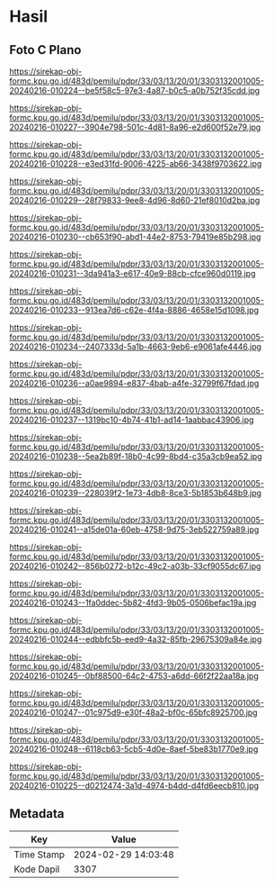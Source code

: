 # Hasil

## Foto C Plano

https://sirekap-obj-formc.kpu.go.id/483d/pemilu/pdpr/33/03/13/20/01/3303132001005-20240216-010224--be5f58c5-97e3-4a87-b0c5-a0b752f35cdd.jpg

https://sirekap-obj-formc.kpu.go.id/483d/pemilu/pdpr/33/03/13/20/01/3303132001005-20240216-010227--3904e798-501c-4d81-8a96-e2d600f52e79.jpg

https://sirekap-obj-formc.kpu.go.id/483d/pemilu/pdpr/33/03/13/20/01/3303132001005-20240216-010228--e3ed31fd-9006-4225-ab66-3438f9703622.jpg

https://sirekap-obj-formc.kpu.go.id/483d/pemilu/pdpr/33/03/13/20/01/3303132001005-20240216-010229--28f79833-9ee8-4d96-8d60-21ef8010d2ba.jpg

https://sirekap-obj-formc.kpu.go.id/483d/pemilu/pdpr/33/03/13/20/01/3303132001005-20240216-010230--cb653f90-abd1-44e2-8753-79419e85b298.jpg

https://sirekap-obj-formc.kpu.go.id/483d/pemilu/pdpr/33/03/13/20/01/3303132001005-20240216-010231--3da941a3-e617-40e9-88cb-cfce960d0119.jpg

https://sirekap-obj-formc.kpu.go.id/483d/pemilu/pdpr/33/03/13/20/01/3303132001005-20240216-010233--913ea7d6-c62e-4f4a-8886-4658e15d1098.jpg

https://sirekap-obj-formc.kpu.go.id/483d/pemilu/pdpr/33/03/13/20/01/3303132001005-20240216-010234--2407333d-5a1b-4663-9eb6-e9061afe4446.jpg

https://sirekap-obj-formc.kpu.go.id/483d/pemilu/pdpr/33/03/13/20/01/3303132001005-20240216-010236--a0ae9894-e837-4bab-a4fe-32799f67fdad.jpg

https://sirekap-obj-formc.kpu.go.id/483d/pemilu/pdpr/33/03/13/20/01/3303132001005-20240216-010237--1319bc10-4b74-41b1-ad14-1aabbac43906.jpg

https://sirekap-obj-formc.kpu.go.id/483d/pemilu/pdpr/33/03/13/20/01/3303132001005-20240216-010238--5ea2b89f-18b0-4c99-8bd4-c35a3cb9ea52.jpg

https://sirekap-obj-formc.kpu.go.id/483d/pemilu/pdpr/33/03/13/20/01/3303132001005-20240216-010239--228039f2-1e73-4db8-8ce3-5b1853b648b9.jpg

https://sirekap-obj-formc.kpu.go.id/483d/pemilu/pdpr/33/03/13/20/01/3303132001005-20240216-010241--a15de01a-60eb-4758-9d75-3eb522759a89.jpg

https://sirekap-obj-formc.kpu.go.id/483d/pemilu/pdpr/33/03/13/20/01/3303132001005-20240216-010242--856b0272-b12c-49c2-a03b-33cf9055dc67.jpg

https://sirekap-obj-formc.kpu.go.id/483d/pemilu/pdpr/33/03/13/20/01/3303132001005-20240216-010243--1fa0ddec-5b82-4fd3-9b05-0506befac19a.jpg

https://sirekap-obj-formc.kpu.go.id/483d/pemilu/pdpr/33/03/13/20/01/3303132001005-20240216-010244--edbbfc5b-eed9-4a32-85fb-29675309a84e.jpg

https://sirekap-obj-formc.kpu.go.id/483d/pemilu/pdpr/33/03/13/20/01/3303132001005-20240216-010245--0bf88500-64c2-4753-a6dd-66f2f22aa18a.jpg

https://sirekap-obj-formc.kpu.go.id/483d/pemilu/pdpr/33/03/13/20/01/3303132001005-20240216-010247--01c975d9-e30f-48a2-bf0c-65bfc8925700.jpg

https://sirekap-obj-formc.kpu.go.id/483d/pemilu/pdpr/33/03/13/20/01/3303132001005-20240216-010248--6118cb63-5cb5-4d0e-8aef-5be83b1770e9.jpg

https://sirekap-obj-formc.kpu.go.id/483d/pemilu/pdpr/33/03/13/20/01/3303132001005-20240216-010225--d0212474-3a1d-4974-b4dd-d4fd6eecb810.jpg


## Metadata

| Key        | Value               |
| ---------- | ------------------- |
| Time Stamp | 2024-02-29 14:03:48 |
| Kode Dapil | 3307                |



